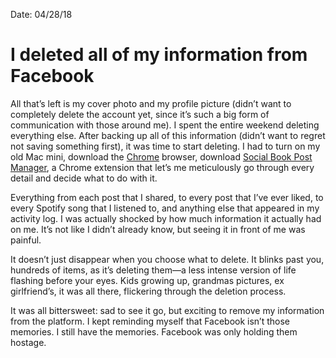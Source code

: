 Date: 04/28/18

# I deleted all of my information from Facebook

All that’s left is my cover photo and my profile picture (didn’t want to completely delete the account yet, since it’s such a big form of communication with those around me). I spent the entire weekend deleting everything else. After backing up all of this information (didn’t want to regret not saving something first), it was time to start deleting. I had to turn on my old Mac mini, download the [Chrome](https://www.google.com/chrome/index.html) browser, download [Social Book Post Manager](https://chrome.google.com/webstore/detail/social-book-post-manager/ljfidlkcmdmmibngdfikhffffdmphjae), a Chrome extension that let’s me meticulously go through every detail and decide what to do with it.

Everything from each post that I shared, to every post that I’ve ever liked, to every Spotify song that I listened to, and anything else that appeared in my activity log. I was actually shocked by how much information it actually had on me. It’s not like I didn’t already know, but seeing it in front of me was painful.

It doesn’t just disappear when you choose what to delete. It blinks past you, hundreds of items, as it’s deleting them—a less intense version of life flashing before your eyes. Kids growing up, grandmas pictures, ex girlfriend’s, it was all there, flickering through the deletion process.

It was all bittersweet: sad to see it go, but exciting to remove my information from the platform. I kept reminding myself that Facebook isn’t those memories. I still have the memories. Facebook was only holding them hostage.
